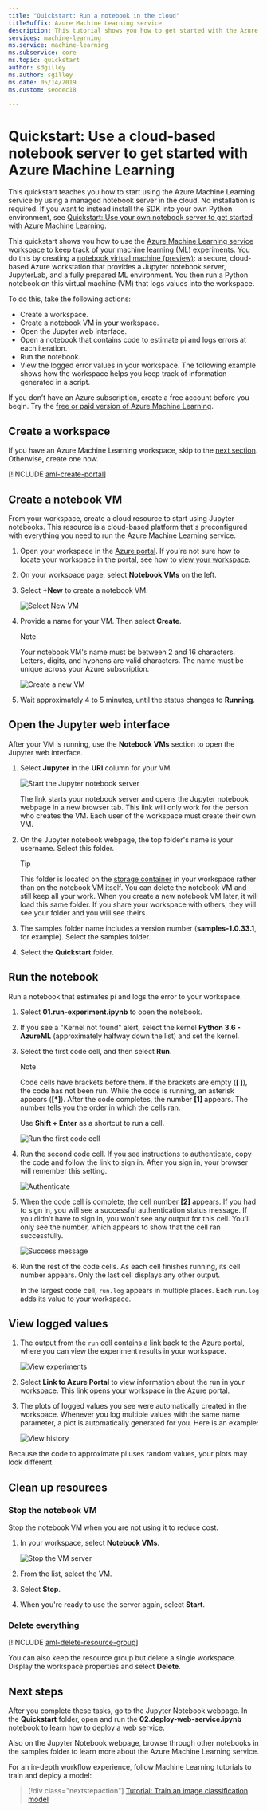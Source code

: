 ```yaml
---
title: "Quickstart: Run a notebook in the cloud"
titleSuffix: Azure Machine Learning service
description: This tutorial shows you how to get started with the Azure Machine Learning service and use a managed notebook server in the cloud. 
services: machine-learning
ms.service: machine-learning
ms.subservice: core
ms.topic: quickstart
author: sdgilley
ms.author: sgilley
ms.date: 05/14/2019
ms.custom: seodec18

---
```


# Quickstart: Use a cloud-based notebook server to get started with Azure Machine Learning

This quickstart teaches you how to start using the Azure Machine Learning service by using a managed notebook server in the cloud. No installation is required. If you want to instead install the SDK into your own Python environment, see [Quickstart: Use your own notebook server to get started with Azure Machine Learning](quickstart-run-local-notebook.md).

This quickstart shows you how to use the [Azure Machine Learning service workspace](concept-azure-machine-learning-architecture.md) to keep track of your machine learning (ML) experiments. You do this by creating a [notebook virtual machine (preview)](how-to-configure-environment.md#notebookvm): a secure, cloud-based Azure workstation that provides a Jupyter notebook server, JupyterLab, and a fully prepared ML environment. You then run a Python notebook on this virtual machine (VM) that logs values into the workspace.

To do this, take the following actions:

* Create a workspace.
* Create a notebook VM in your workspace.
* Open the Jupyter web interface.
* Open a notebook that contains code to estimate pi and logs errors at each iteration.
* Run the notebook.
* View the logged error values in your workspace. The following example shows how the workspace helps you keep track of information generated in a script.

If you don’t have an Azure subscription, create a free account before you begin. Try the [free or paid version of Azure Machine Learning](https://aka.ms/AMLFree).

## Create a workspace

If you have an Azure Machine Learning workspace, skip to the [next section](#create-notebook). Otherwise, create one now.

[!INCLUDE [aml-create-portal](../../../includes/aml-create-in-portal.md)]

## <a name="create-notebook"></a>Create a notebook VM

 From your workspace, create a cloud resource to start using Jupyter notebooks. This resource is a cloud-based platform that's preconfigured with everything you need to run the Azure Machine Learning service.

1. Open your workspace in the [Azure portal](https://portal.azure.com/). If you're not sure how to locate your workspace in the portal, see how to [view your workspace](how-to-manage-workspace.md#view).

1. On your workspace page, select **Notebook VMs** on the left.

1. Select **+New** to create a notebook VM.  

     ![Select New VM](./media/quickstart-run-cloud-notebook/add-workstation.png)

1. Provide a name for your VM. Then select **Create**.

    > [!NOTE]
    > Your notebook VM's name must be between 2 and 16 characters. Letters, digits, and hyphens are valid characters. The name must be unique across your Azure subscription.

    ![Create a new VM](media/quickstart-run-cloud-notebook/create-new-workstation.png)

1. Wait approximately 4 to 5 minutes, until the status changes to **Running**.


## Open the Jupyter web interface

After your VM is running, use the **Notebook VMs** section to open the Jupyter web interface.

1. Select **Jupyter** in the **URI** column for your VM.  

    ![Start the Jupyter notebook server](./media/quickstart-run-cloud-notebook/start-server.png)

    The link starts your notebook server and opens the Jupyter notebook webpage in a new browser tab.  This link will only work for the person who creates the VM.  Each user of the workspace must create their own VM.

1. On the Jupyter notebook webpage, the top folder's name is your username. Select this folder.

    > [!TIP]
    > This folder is located on the [storage container](concept-workspace.md#resources) in your workspace rather than on the notebook VM itself.  You can delete the notebook VM and still keep all your work.  When you create a new notebook VM later, it will load  this same folder.  If you share your workspace with others, they will see your folder and you will see theirs. 

1. The samples folder name includes a version number (**samples-1.0.33.1**, for example). Select the samples folder.

1. Select the **Quickstart** folder.

## Run the notebook

Run a notebook that estimates pi and logs the error to your workspace.

1. Select **01.run-experiment.ipynb** to open the notebook.

1. If you see a "Kernel not found" alert, select the kernel **Python 3.6 - AzureML** (approximately halfway down the list) and set the kernel.

1. Select the first code cell, and then select **Run**.

    > [!NOTE]
    > Code cells have brackets before them. If the brackets are empty (__[  ]__), the code has not been run. While the code is running, an asterisk appears (__[*]__). After the code completes, the number **[1]** appears.  The number tells you the order in which the cells ran.
    >
    > Use **Shift + Enter** as a shortcut to run a cell.

    ![Run the first code cell](media/quickstart-run-cloud-notebook/cell1.png)

1. Run the second code cell. If you see instructions to authenticate, copy the code and follow the link to sign in. After you sign in, your browser will remember this setting.  

    ![Authenticate](media/quickstart-run-cloud-notebook/authenticate.png)

1. When the code cell is complete, the cell number __[2]__ appears. If you had to sign in, you will see a successful authentication status message.   If you didn't have to sign in, you won't see any output for this cell. You'll only see the number, which appears to show that the cell ran successfully.

    ![Success message](media/quickstart-run-cloud-notebook/success.png)

1. Run the rest of the code cells. As each cell finishes running, its cell number appears. Only the last cell displays any other output.  

    In the largest code cell, `run.log` appears in multiple places. Each `run.log` adds its value to your workspace.

## View logged values

1. The output from the `run` cell contains a link back to the Azure portal, where you can view the experiment results in your workspace.

    ![View experiments](./media/quickstart-run-cloud-notebook/view-exp.png)

1. Select **Link to Azure Portal** to view information about the run in your workspace. This link opens your workspace in the Azure portal.

1. The plots of logged values you see were automatically created in the workspace. Whenever you log multiple values with the same name parameter, a plot is automatically generated for you. Here is an example:

   ![View history](./media/quickstart-run-cloud-notebook/web-results.png)

Because the code to approximate pi uses random values, your plots may look different.  

## Clean up resources

### Stop the notebook VM

Stop the notebook VM when you are not using it to reduce cost.  

1. In your workspace, select **Notebook VMs**.

   ![Stop the VM server](./media/quickstart-run-cloud-notebook/stop-server.png)

1. From the list, select the VM.

1. Select **Stop**.

1. When you're ready to use the server again, select **Start**.

### Delete everything

[!INCLUDE [aml-delete-resource-group](../../../includes/aml-delete-resource-group.md)]

You can also keep the resource group but delete a single workspace. Display the workspace properties and select **Delete**.

## Next steps

After you complete these tasks, go to the Jupyter Notebook webpage. In the **Quickstart** folder, open and run the **02.deploy-web-service.ipynb** notebook to learn how to deploy a web service.

Also on the Jupyter Notebook webpage, browse through other notebooks in the samples folder to learn more about the Azure Machine Learning service.

For an in-depth workflow experience, follow Machine Learning tutorials to train and deploy a model:  

> [!div class="nextstepaction"]
> [Tutorial: Train an image classification model](tutorial-train-models-with-aml.md)
